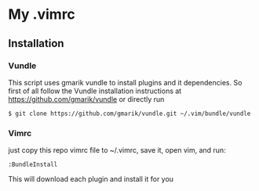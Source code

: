 # My .vimrc	

## Installation 

### Vundle
This script uses gmarik vundle to install plugins and it dependencies. So first of all follow the Vundle installation instructions at <https://github.com/gmarik/vundle> or directly run

	$ git clone https://github.com/gmarik/vundle.git ~/.vim/bundle/vundle

### Vimrc
just copy this repo vimrc file to ~/.vimrc, save it, open vim, and run:
	
	:BundleInstall
	
This will download each plugin and install it for you

